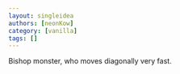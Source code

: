 ```yaml
---
layout: singleidea
authors: [neonKow]
category: [vanilla]
tags: []
---
```

Bishop monster, who moves diagonally very fast.
